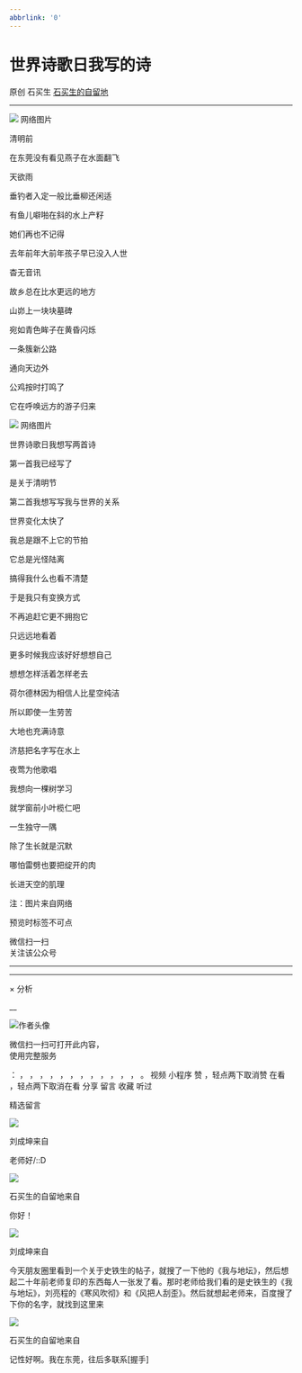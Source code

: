 ```yaml
---
abbrlink: '0'
---
```

#  世界诗歌日我写的诗

原创  石买生  [ 石买生的自留地 ](javascript:void\(0\);)

__ _ _ _ _

![](https://mmbiz.qpic.cn/mmbiz_jpg/hVNLue76Eh8DFVpCLptsjowDpYGBUC3wecvZJTZEFNiavQXfbZK0896SBF9q4pMAVD2Y6qtHDdWJnCEg5uCkgqw/640?wx_fmt=jpeg)
网络图片

清明前

在东莞没有看见燕子在水面翻飞

天欲雨

垂钓者入定一般比垂柳还闲适

有鱼儿噼啪在斜的水上产籽

她们再也不记得

去年前年大前年孩子早已没入人世

杳无音讯

故乡总在比水更远的地方

山峁上一块块墓碑

宛如青色眸子在黄昏闪烁

一条簇新公路

通向天边外

公鸡按时打鸣了

它在呼唤远方的游子归来

![](https://mmbiz.qpic.cn/mmbiz_jpg/hVNLue76Eh8DFVpCLptsjowDpYGBUC3wgz8DXwB8mJRVLNib0CMgO9t6Z5A3cjiaibb1IctRJo6RgUtm779L88zCg/640?wx_fmt=jpeg)
网络图片

世界诗歌日我想写两首诗

第一首我已经写了

是关于清明节

第二首我想写写我与世界的关系

世界变化太快了

我总是跟不上它的节拍

它总是光怪陆离

搞得我什么也看不清楚

于是我只有变换方式

不再追赶它更不拥抱它

只远远地看着

更多时候我应该好好想想自己

想想怎样活着怎样老去

荷尔德林因为相信人比星空纯洁

所以即使一生劳苦

大地也充满诗意

济慈把名字写在水上

夜莺为他歌唱

我想向一棵树学习

就学窗前小叶榄仁吧

一生独守一隅

除了生长就是沉默

哪怕雷劈也要把绽开的肉

长进天空的肌理

注：图片来自网络

预览时标签不可点

微信扫一扫  
关注该公众号





****



****



×  分析

__

![作者头像](http://mmbiz.qpic.cn/mmbiz_png/hVNLue76EhibricgkQZeT964ria54dgJkqVBX9ibyvn7PmGOltlupHdVshOibeQZDSypqiaIBNKdw8cwXfXfBZkPVgVg/0?wx_fmt=png)

微信扫一扫可打开此内容，  
使用完整服务

：  ，  ，  ，  ，  ，  ，  ，  ，  ，  ，  ，  ，  。  视频  小程序  赞  ，轻点两下取消赞  在看  ，轻点两下取消在看
分享  留言  收藏  听过

精选留言

![](http://wx.qlogo.cn/mmopen/zGMQ7uVeU4X0OzMWTv6UbZlaMnyicfF6t5u4e31YQmfCia2iabBnHSFYTGHsyKAgBrswX179k4icRPLOyRqZp7Waco6R5BU7v1nVcabxPniapAPwIhTdgLf4KBoanVz5Vekibd/64)

刘成坤来自

老师好/::D

![](http://wx.qlogo.cn/mmhead/Q3auHgzwzM4ELPv9zSiaIDouClt0fOcfibXKFibPXptvGvnLVF6qUCyQg/64)

石买生的自留地来自

你好！

![](http://wx.qlogo.cn/mmopen/zGMQ7uVeU4X0OzMWTv6UbZlaMnyicfF6t5u4e31YQmfCia2iabBnHSFYTGHsyKAgBrswX179k4icRPLOyRqZp7Waco6R5BU7v1nVcabxPniapAPwIhTdgLf4KBoanVz5Vekibd/64)

刘成坤来自

今天朋友圈里看到一个关于史铁生的帖子，就搜了一下他的《我与地坛》，然后想起二十年前老师复印的东西每人一张发了看。那时老师给我们看的是史铁生的《我与地坛》，刘亮程的《寒风吹彻》和《风把人刮歪》。然后就想起老师来，百度搜了下你的名字，就找到这里来

![](http://wx.qlogo.cn/mmhead/Q3auHgzwzM4ELPv9zSiaIDouClt0fOcfibXKFibPXptvGvnLVF6qUCyQg/64)

石买生的自留地来自

记性好啊。我在东莞，往后多联系[握手]

